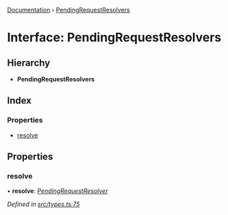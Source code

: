 [Documentation](../README.md) › [PendingRequestResolvers](pendingrequestresolvers.md)

# Interface: PendingRequestResolvers

## Hierarchy

* **PendingRequestResolvers**

## Index

### Properties

* [resolve](pendingrequestresolvers.md#resolve)

## Properties

###  resolve

• **resolve**: *[PendingRequestResolver](../README.md#pendingrequestresolver)*

*Defined in [src/types.ts:75](https://github.com/badbatch/getta/blob/2655d94/src/types.ts#L75)*
